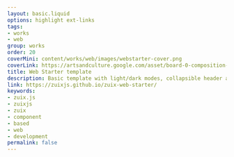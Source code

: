 ```yaml
---
layout: basic.liquid
options: highlight ext-links
tags:
- works
- web
group: works
order: 20
coverMini: content/works/web/images/webstarter-cover.png
coverLink: https://artsandculture.google.com/asset/board-0-composition-0-karol-hiller/uwGA0kZBxbbPkg
title: Web Starter template
description: Basic template with light/dark modes, collapsible header and FAB menu. The one used for this page.
link: https://zuixjs.github.io/zuix-web-starter/
keywords:
- zuix.js
- zuixjs
- zuix
- component
- based
- web
- development
permalink: false
---
```

